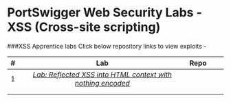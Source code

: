 # PortSwigger Web Security Labs - XSS (Cross-site scripting)

###XSS Apprentice labs
Click below repository links to view exploits -


| #  | Lab  | Repo  |   |   |
|:-:|:-:|:-:|---|---|
|  1 | *[Lab: Reflected XSS into HTML context with nothing encoded](https://portswigger.net/web-security/cross-site-scripting/reflected/lab-html-context-nothing-encoded)*  |   |   |   |
|   |   |   |   |   |
|   |   |   |   |   |